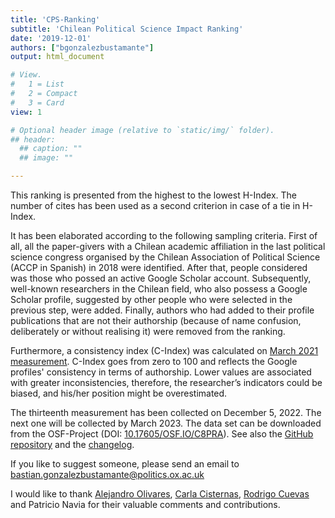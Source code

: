 ```yaml
---
title: 'CPS-Ranking'
subtitle: 'Chilean Political Science Impact Ranking'
date: '2019-12-01'
authors: ["bgonzalezbustamante"]
output: html_document

# View.
#   1 = List
#   2 = Compact
#   3 = Card
view: 1

# Optional header image (relative to `static/img/` folder).
## header:
  ## caption: ""
  ## image: ""

---
```


This ranking is presented from the highest to the lowest H-Index. The number of cites has been used as a second criterion in case of a tie in H-Index.

It has been elaborated according to the following sampling criteria. First of all, all the paper-givers with a Chilean academic affiliation in the last political science congress organised by the Chilean Association of Political Science (ACCP in Spanish) in 2018 were identified. After that, people considered was those who possed an active <i class="ai ai-google-scholar"></i> Google Scholar account. Subsequently, well-known researchers in the Chilean field, who also possess a Google Scholar profile, suggested by other people who were selected in the previous step, were added. Finally, authors who had added to their profile publications that are not their authorship (because of name confusion, deliberately or without realising it) were removed from the ranking.

Furthermore, a consistency index (C-Index) was calculated on [March 2021 measurement](/cps-ranking/series/2021-03-08-impact-ranking/). C-Index goes from zero to 100 and reflects the Google profiles' consistency in terms of authorship. Lower values are associated with greater inconsistencies, therefore, the researcher’s indicators could be biased, and his/her position might be overestimated.

The thirteenth measurement has been collected on December 5, 2022. The next one will be collected by March 2023. The data set can be downloaded from the <i class="ai ai-osf"></i> OSF-Project (DOI: [10.17605/OSF.IO/C8PRA](http://doi.org/10.17605/OSF.IO/C8PRA)). See also the <i class="fab fa-github-alt"></i> [GitHub repository](https://github.com/bgonzalezbustamante/CPS-Ranking) and the [changelog](https://github.com/bgonzalezbustamante/CPS-Ranking/blob/master/CHANGELOG.md).

If you like to suggest someone, please send an email to <i class="fas fa-envelope"></i> bastian.gonzalezbustamante@politics.ox.ac.uk

I would like to thank [Alejandro Olivares](/authors/aolivares/), [Carla Cisternas](/authors/ccisternas/), [Rodrigo Cuevas](/authors/rcuevas/) and Patricio Navia for their valuable comments and contributions.
